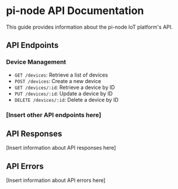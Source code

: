 # pi-node API Documentation

This guide provides information about the pi-node IoT platform's API.

## API Endpoints

### Device Management

- `GET /devices`: Retrieve a list of devices
- `POST /devices`: Create a new device
- `GET /devices/:id`: Retrieve a device by ID
- `PUT /devices/:id`: Update a device by ID
- `DELETE /devices/:id`: Delete a device by ID

### [Insert other API endpoints here]

## API Responses

[Insert information about API responses here]

## API Errors

[Insert information about API errors here]
